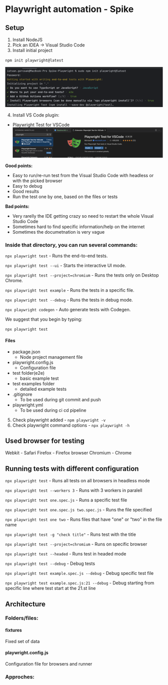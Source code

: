 # Playwright automation - Spike

## Setup

1. Install NodeJS
2. Pick an IDEA -> Visual Studio Code
3. Install initial project

`npm init playwright@latest`

![image](pictures/Screenshot.png)

4. Install VS Code plugin:

* Playwright Test for VSCode
![image](pictures/VSCodePlugin.png)

**Good points:**
- Easy to run/re-run test from the Visual Studio Code with headless or with the picked browser
- Easy to debug
- Good results
- Run the test one by one, based on the files or tests

**Bad points:**
- Very rarelly the IDE getting crazy so need to restart the whole Visual Studio Code
- Sometimes hard to find specific information/help on the internet
- Sometimes the documetnation is very vague

### Inside that directory, you can run several commands:

`npx playwright test` - Runs the end-to-end tests.

`npx playwright test --ui` - Starts the interactive UI mode.

`npx playwright test --project=chromium` - Runs the tests only on Desktop Chrome.

`npx playwright test example` - Runs the tests in a specific file.

`npx playwright test --debug` - Runs the tests in debug mode.

`npx playwright codegen` - Auto generate tests with Codegen.

We suggest that you begin by typing:

`npx playwright test`

#### Files
* package.json
  * Node project management file
* playwright.config.js
  * Configuration file
* test folder(e2e)
  * basic example test
* test examples folder
  * detailed example tests
* .gitignore
  * To be used during git commit and push
* playwright.yml 
  * To be used during ci cd pipeline

5. Check playwright added - `npm playwright -v`
6. Check playwright command options - `npx playwright -h `

## Used browser for testing
Webkit - Safari
Firefox - Firefox browser
Chromium - Chrome

## Running tests with different configuration

`npx playwright test` - Runs all tests on all browsers in headless mode

`npx playwright test --workers 3` - Runs with 3 workers in paralell

`npx playwright test one.spec.js` - Runs a specific test file

`npx playwright test one.spec.js two.spec.js` - Runs the file specified

`npx playwright test one two` - Runs files that have "one" or "two" in the file name

`npx playwright test -g "check title"` - Runs test with the title

`npx playwright test --project=chromium` - Runs on specific browser

`npx playwright test --headed` - Runs test in headed mode

`npx playwright test --debug` - Debug tests

`npx playwright test example.spec.js --debug` - Debug specific test file

`npx playwright test example.spec.js:21 --debug` - Debug starting from specific line where test start at the 21.st line

## Architecture

### Folders/files:

#### fixtures
Fixed set of data

#### playwright.config.js
Configuration file for browsers and runner

### Approches: